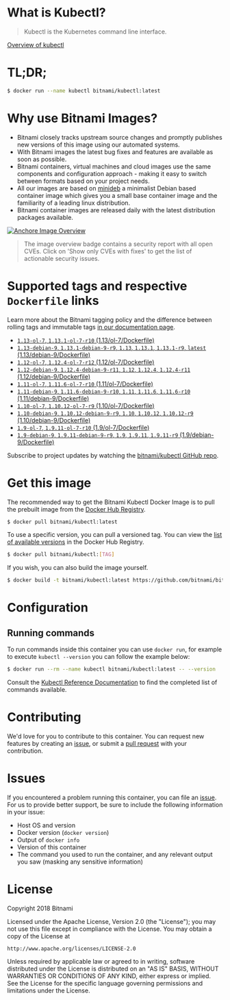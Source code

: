 
# What is Kubectl?

> Kubectl is the Kubernetes command line interface.

[Overview of kubectl](https://kubernetes.io/docs/reference/kubectl/overview/)

# TL;DR;

```bash
$ docker run --name kubectl bitnami/kubectl:latest
```

# Why use Bitnami Images?

* Bitnami closely tracks upstream source changes and promptly publishes new versions of this image using our automated systems.
* With Bitnami images the latest bug fixes and features are available as soon as possible.
* Bitnami containers, virtual machines and cloud images use the same components and configuration approach - making it easy to switch between formats based on your project needs.
* All our images are based on [minideb](https://github.com/bitnami/minideb) a minimalist Debian based container image which gives you a small base container image and the familiarity of a leading linux distribution.
* Bitnami container images are released daily with the latest distribution packages available.

[![Anchore Image Overview](https://anchore.io/service/badges/image/d78d91421e4ccd244f2d91414ea8261cca8468562ae55ab5d184a3739a3cebc5)](https://anchore.io/image/dockerhub/bitnami%2Fkubectl%3Alatest#security)

> The image overview badge contains a security report with all open CVEs. Click on 'Show only CVEs with fixes' to get the list of actionable security issues.

# Supported tags and respective `Dockerfile` links

Learn more about the Bitnami tagging policy and the difference between rolling tags and immutable tags [in our documentation page](https://docs.bitnami.com/containers/how-to/understand-rolling-tags-containers/).


* [`1.13-ol-7`, `1.13.1-ol-7-r10` (1.13/ol-7/Dockerfile)](https://github.com/bitnami/bitnami-docker-kubectl/blob/1.13.1-ol-7-r10/1.13/ol-7/Dockerfile)
* [`1.13-debian-9`, `1.13.1-debian-9-r9`, `1.13`, `1.13.1`, `1.13.1-r9`, `latest` (1.13/debian-9/Dockerfile)](https://github.com/bitnami/bitnami-docker-kubectl/blob/1.13.1-debian-9-r9/1.13/debian-9/Dockerfile)
* [`1.12-ol-7`, `1.12.4-ol-7-r12` (1.12/ol-7/Dockerfile)](https://github.com/bitnami/bitnami-docker-kubectl/blob/1.12.4-ol-7-r12/1.12/ol-7/Dockerfile)
* [`1.12-debian-9`, `1.12.4-debian-9-r11`, `1.12`, `1.12.4`, `1.12.4-r11` (1.12/debian-9/Dockerfile)](https://github.com/bitnami/bitnami-docker-kubectl/blob/1.12.4-debian-9-r11/1.12/debian-9/Dockerfile)
* [`1.11-ol-7`, `1.11.6-ol-7-r10` (1.11/ol-7/Dockerfile)](https://github.com/bitnami/bitnami-docker-kubectl/blob/1.11.6-ol-7-r10/1.11/ol-7/Dockerfile)
* [`1.11-debian-9`, `1.11.6-debian-9-r10`, `1.11`, `1.11.6`, `1.11.6-r10` (1.11/debian-9/Dockerfile)](https://github.com/bitnami/bitnami-docker-kubectl/blob/1.11.6-debian-9-r10/1.11/debian-9/Dockerfile)
* [`1.10-ol-7`, `1.10.12-ol-7-r9` (1.10/ol-7/Dockerfile)](https://github.com/bitnami/bitnami-docker-kubectl/blob/1.10.12-ol-7-r9/1.10/ol-7/Dockerfile)
* [`1.10-debian-9`, `1.10.12-debian-9-r9`, `1.10`, `1.10.12`, `1.10.12-r9` (1.10/debian-9/Dockerfile)](https://github.com/bitnami/bitnami-docker-kubectl/blob/1.10.12-debian-9-r9/1.10/debian-9/Dockerfile)
* [`1.9-ol-7`, `1.9.11-ol-7-r10` (1.9/ol-7/Dockerfile)](https://github.com/bitnami/bitnami-docker-kubectl/blob/1.9.11-ol-7-r10/1.9/ol-7/Dockerfile)
* [`1.9-debian-9`, `1.9.11-debian-9-r9`, `1.9`, `1.9.11`, `1.9.11-r9` (1.9/debian-9/Dockerfile)](https://github.com/bitnami/bitnami-docker-kubectl/blob/1.9.11-debian-9-r9/1.9/debian-9/Dockerfile)

Subscribe to project updates by watching the [bitnami/kubectl GitHub repo](https://github.com/bitnami/bitnami-docker-kubectl).

# Get this image

The recommended way to get the Bitnami Kubectl Docker Image is to pull the prebuilt image from the [Docker Hub Registry](https://hub.docker.com/r/bitnami/kubectl).

```bash
$ docker pull bitnami/kubectl:latest
```

To use a specific version, you can pull a versioned tag. You can view the [list of available versions](https://hub.docker.com/r/bitnami/kubectl/tags/) in the Docker Hub Registry.

```bash
$ docker pull bitnami/kubectl:[TAG]
```

If you wish, you can also build the image yourself.

```bash
$ docker build -t bitnami/kubectl:latest https://github.com/bitnami/bitnami-docker-kubectl.git
```

# Configuration

## Running commands

To run commands inside this container you can use `docker run`, for example to execute `kubectl --version` you can follow the example below:

```bash
$ docker run --rm --name kubectl bitnami/kubectl:latest -- --version
```

Consult the [Kubectl Reference Documentation](https://kubernetes.io/docs/reference/generated/kubectl/kubectl-commands) to find the completed list of commands available.

# Contributing

We'd love for you to contribute to this container. You can request new features by creating an [issue](https://github.com/bitnami/bitnami-docker-kubectl/issues), or submit a [pull request](https://github.com/bitnami/bitnami-docker-kubectl/pulls) with your contribution.

# Issues

If you encountered a problem running this container, you can file an [issue](https://github.com/bitnami/bitnami-docker-kubectl/issues). For us to provide better support, be sure to include the following information in your issue:

- Host OS and version
- Docker version (`docker version`)
- Output of `docker info`
- Version of this container
- The command you used to run the container, and any relevant output you saw (masking any sensitive information)

# License

Copyright 2018 Bitnami

Licensed under the Apache License, Version 2.0 (the "License");
you may not use this file except in compliance with the License.
You may obtain a copy of the License at

    http://www.apache.org/licenses/LICENSE-2.0

Unless required by applicable law or agreed to in writing, software
distributed under the License is distributed on an "AS IS" BASIS,
WITHOUT WARRANTIES OR CONDITIONS OF ANY KIND, either express or implied.
See the License for the specific language governing permissions and
limitations under the License.
